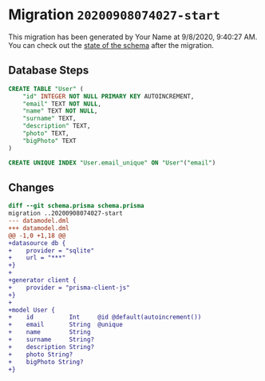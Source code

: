# Migration `20200908074027-start`

This migration has been generated by Your Name at 9/8/2020, 9:40:27 AM.
You can check out the [state of the schema](./schema.prisma) after the migration.

## Database Steps

```sql
CREATE TABLE "User" (
    "id" INTEGER NOT NULL PRIMARY KEY AUTOINCREMENT,
    "email" TEXT NOT NULL,
    "name" TEXT NOT NULL,
    "surname" TEXT,
    "description" TEXT,
    "photo" TEXT,
    "bigPhoto" TEXT
)

CREATE UNIQUE INDEX "User.email_unique" ON "User"("email")
```

## Changes

```diff
diff --git schema.prisma schema.prisma
migration ..20200908074027-start
--- datamodel.dml
+++ datamodel.dml
@@ -1,0 +1,18 @@
+datasource db {
+    provider = "sqlite"
+    url = "***"
+}
+
+generator client {
+    provider = "prisma-client-js"
+}
+
+model User {
+    id          Int     @id @default(autoincrement())
+    email       String  @unique
+    name        String  
+    surname     String?
+    description String?
+    photo String?
+    bigPhoto String?
+}
```


